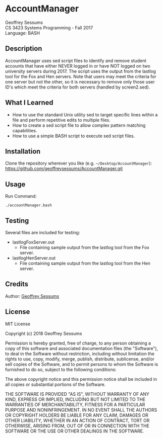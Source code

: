 # AccountManager

Geoffrey Sessums  
CS 3423 Systems Programming - Fall 2017  
Language: BASH  

## Description

AccountManager uses sed script files to identify and remove student accounts that
have either NEVER logged in or have NOT logged on two university servers during
2017. The script uses the output from the lastlog tool for the Fox and Hen servers. 
Note that users may meet the criteria for one server but not the other, so it is 
necessary to remove only those user ID's which meet the criteria for both servers 
(handled by screen2.sed).

## What I Learned

* How to use the standard Unix utility sed to target specific lines within a file
  and perform repetitive edits to multiple files.
* How to create a sed script file to allow complex pattern matching capabilities.
* How to use a simple BASH script to execute sed script files.

## Installation

Clone the repository wherever you like (e.g. `~/Desktop/AccountManager`):  
    <https://github.com/geoffreysessums/AccountManager.git>

## Usage

Run Command:

    ./accountManager.bash

## Testing

Several files are included for testing:

* lastlogFoxServer.out
  * File containing sample output from the lastlog tool from the Fox server.
* lastlogHenServer.out
  * File containing sample output from the lastlog tool from the Hen server.

## Credits

Author: [Geoffrey Sessums](http://www.geoffreysessums.com)

## License

MIT License

Copyright (c) 2018 Geoffrey Sessums

Permission is hereby granted, free of charge, to any person obtaining a copy
of this software and associated documentation files (the "Software"), to deal
in the Software without restriction, including without limitation the rights
to use, copy, modify, merge, publish, distribute, sublicense, and/or sell
copies of the Software, and to permit persons to whom the Software is
furnished to do so, subject to the following conditions:

The above copyright notice and this permission notice shall be included in all
copies or substantial portions of the Software.

THE SOFTWARE IS PROVIDED "AS IS", WITHOUT WARRANTY OF ANY KIND, EXPRESS OR
IMPLIED, INCLUDING BUT NOT LIMITED TO THE WARRANTIES OF MERCHANTABILITY,
FITNESS FOR A PARTICULAR PURPOSE AND NONINFRINGEMENT. IN NO EVENT SHALL THE
AUTHORS OR COPYRIGHT HOLDERS BE LIABLE FOR ANY CLAIM, DAMAGES OR OTHER
LIABILITY, WHETHER IN AN ACTION OF CONTRACT, TORT OR OTHERWISE, ARISING FROM,
OUT OF OR IN CONNECTION WITH THE SOFTWARE OR THE USE OR OTHER DEALINGS IN THE
SOFTWARE.
